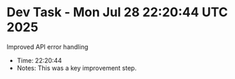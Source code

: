 # Dev Task - Mon Jul 28 22:20:44 UTC 2025
Improved API error handling
- Time: 22:20:44
- Notes: This was a key improvement step.
